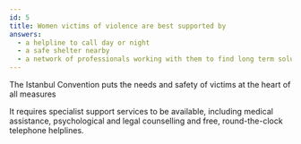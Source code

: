 ```yaml
---
id: 5
title: Women victims of violence are best supported by
answers:
  - a helpline to call day or night
  - a safe shelter nearby
  - a network of professionals working with them to find long term solutions
---
```

The Istanbul Convention puts the needs and safety of victims at the heart of
all measures

It requires specialist support services to be available, including medical
assistance, psychological and legal counselling and free, round-the-clock
telephone helplines.
